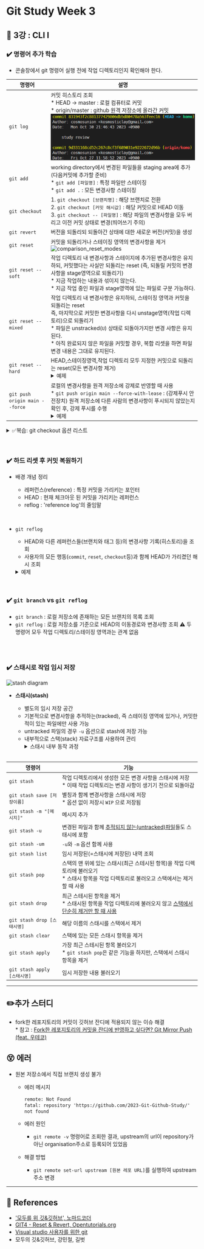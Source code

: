 # Git Study Week 3

## 📌 3강 : CLI I

### ✔️ 명령어 추가 학습

- 콘솔창에서 git 명령어 실행 전에 작업 디렉토리인지 확인해야 한다.

| 명령어                         | 설명                                                                                                                                                                                                                                                                                                                                                                                                                                                                                                                                                                                                                                                                                                                                                                                                                                                                                        |
| ------------------------------ | ------------------------------------------------------------------------------------------------------------------------------------------------------------------------------------------------------------------------------------------------------------------------------------------------------------------------------------------------------------------------------------------------------------------------------------------------------------------------------------------------------------------------------------------------------------------------------------------------------------------------------------------------------------------------------------------------------------------------------------------------------------------------------------------------------------------------------------------------------------------------------------------- |
| `git log`                      | 커밋 히스토리 조회<br/> \* HEAD -> master : 로컬 컴퓨터로 커밋<br/> \* origin/master : github 원격 저장소에 올라간 커밋<br/>![example_commit_history](example_commit_history.png)                                                                                                                                                                                                                                                                                                                                                                                                                                                                                                                                                                                                                                                                                                           |
| `git add`                      | working directory에서 변경된 파일들을 staging area에 추가<br/>(다음커밋에 추가할 준비)<br/> \* `git add [파일명]` : 특정 파일만 스테이징<br/> \* `git add .` : 모든 변경사항 스테이징                                                                                                                                                                                                                                                                                                                                                                                                                                                                                                                                                                                                                                                                                                       |
| `git checkout`                 | 1. `git checkout [브랜치명]` : 해당 브랜치로 전환<br/> 2. `git checkout [커밋 해시값]` : 해당 커밋으로 HEAD 이동<br/> 3. `git checkout -- [파일명]` : 해당 파일의 변경사항을 모두 버리고 이전 커밋 상태로 변경(띄어쓰기 주의)                                                                                                                                                                                                                                                                                                                                                                                                                                                                                                                                                                                                                                                               |
| `git revert`                   | 버전을 되돌리되 되돌아간 상태에 대한 새로운 버전(커밋)을 생성                                                                                                                                                                                                                                                                                                                                                                                                                                                                                                                                                                                                                                                                                                                                                                                                                               |
| `git reset`                    | 커밋을 되돌리거나 스테이징 영역의 변경사항을 제거<br/> ![comparison_reset_modes](https://s3-ap-northeast-2.amazonaws.com/opentutorials-user-file/module/2676/5131.png)                                                                                                                                                                                                                                                                                                                                                                                                                                                                                                                                                                                                                                                                                                                      |
| `git reset --soft`             | 작업 디렉토리 내 변경사항과 스테이지에 추가된 변경사항은 유지하되, 커밋했다는 사실만 되돌리는 reset (즉, 되돌릴 커밋의 변경사항을 stage영역으로 되돌리기)<br/> \* 지금 작업하는 내용과 섞이지 않는다.<br/> \* 지금 작업 중인 파일과 stage영역에 있는 파일로 구분 가능하다.                                                                                                                                                                                                                                                                                                                                                                                                                                                                                                                                                                                                                  |
| `git reset --mixed`            | 작업 디렉토리 내 변경사항은 유지하되, 스테이징 영역과 커밋을 되돌리는 reset<br/> 즉, 마지막으로 커밋한 변경사항을 다시 unstage영역(작업 디렉토리)으로 되돌리기<br/> \* 파일은 unstracked(`U`) 상태로 되돌아가지만 변경 사항은 유지된다.<br/> \* 아직 완료되지 않은 파일을 커밋할 경우, 복합 리셋을 하면 파일 변경 내용은 그대로 유지된다.                                                                                                                                                                                                                                                                                                                                                                                                                                                                                                                                                   |
| `git reset --hard`             | HEAD,스테이징영역,작업 디렉토리 모두 지정한 커밋으로 되돌리는 reset(모든 변경사항 제거)<br/><details><summary>예제</summary>\* HEAD에서 한 커밋 이전으로 되돌리기 : `git reset --hard HEAD^`<br/> \* HEAD에서 두 커밋 이전으로 되돌리기 : `git reset --hard HEAD^^`</details>                                                                                                                                                                                                                                                                                                                                                                                                                                                                                                                                                                                                               |
| `git push origin main --force` | 로컬의 변경사항을 원격 저장소에 강제로 반영할 때 사용<br/> \* `git push origin main --force-with-lease` : (강제푸시 안전장치) 원격 저장소에 다른 사람의 변경사항이 푸시되지 않았는지 확인 후, 강제 푸시를 수행<br/><details><summary>예제</summary>Alice와 Bob은 같은 Git 저장소에서 작업하고 있습니다. 둘 다 main 브랜치에서 작업한 후 각각의 변경사항을 커밋했다고 가정해봅시다.<br/><br/>1. Alice가 먼저 원격 저장소에 푸시합니다.<br/>2. Bob은 Alice의 최신 변경사항을 로컬에 가져오지 않고, 자신의 변경사항을 푸시하려고 시도합니다. 일반적인 git push로는 푸시가 거부됩니다.<br/>3. Bob이 git push --force를 사용하면, Alice의 변경사항은 완전히 무시되고 원격 저장소의 main 브랜치는 Bob의 변경사항으로 덮어씌워집니다.<br/>4. 그러나 Bob이 git push --force-with-lease를 사용하면, 원격 저장소에 다른 변경사항 (이 경우 Alice의 커밋)이 있는지 확인 후 푸시가 거부됩니다.</details> |

<details>
       <summary>
       ✅복습: git checkout 옵션 리스트
       </summary>

| 옵션            | 설명                                                                                                                                       |
| --------------- | ------------------------------------------------------------------------------------------------------------------------------------------ |
| `-b`            | 새 브랜치 생성 후, 해당 브랜치로 전환                                                                                                      |
| `-B`            | 새로운 브랜치 강제 생성                                                                                                                    |
| `-l`            | 새로운 브랜치를 생성하고, 현재의 HEAD를 추적하도록 설정                                                                                    |
| `-f`, `--force` | 작업 트리의 변경사항이나 커밋되지 않은 변경사항은 무시하고 브랜치 전환                                                                     |
| `-m`, `--merge` | 변경 사항이 있는 경우, 브랜치를 전환하기 전에 변경 사항 병합                                                                               |
| `-p`, `--patch` | 변경 사항을 부분적으로 전환(체리픽)                                                                                                        |
| `--detach`      | 브랜치를 분리한 HEAD 상태로 전환<br/>\(즉, 특정 커밋을 가리키지만 브랜치로 참조되지는 않은 상태<br/>예: git checkout --detach [커밋 해시]) |

</details>
<br/><br/>

### ✔️ 하드 리셋 후 커밋 복원하기

- 배경 개념 정리

  - 레퍼런스(reference) : 특정 커밋을 가리키는 포인터
  - HEAD : 현재 체크아웃 된 커밋을 가리키는 레퍼런스
  - reflog : 'reference log'의 줄임말

<br/>

- `git reflog`

  - HEAD와 다른 레퍼런스들(브랜치와 태그 등)의 변경사항 기록(히스토리)을 조회
  - 사용자의 모든 행동(`commit`, `reset`, `checkout`등)과 함께 HEAD가 가리켰던 해시 조회
  <details><summary>예제</summary>

  1. 일련의 작업들을 커밋

  ```
  git commit -m "Last Commit"   // 현재 HEAD가 가리키는 커밋
  git commit -am "Second Commit"
  git commit -am "First Commit"
  ```

  2. 리셋을 통해 이전 커밋(Second Commit)으로 되돌리기

  ```
  git reset --hard HEAD~1
  ```

  3. reflog를 통해 HEAD 변경사항 조회

  ```
  git reflog
  ```

  ```
  // reflog 조회 내용
  1a410ef HEAD@{0}: reset: moving to HEAD~1  // HEAD는 "Second Commit"을 가리키는 상태
  ab1afef HEAD@{1}: commit: Last Commit
  f00ba4z HEAD@{2}: commit: Second Commit
  db01feb HEAD@{3}: commit: First Commit
  ```

  4. 지워진 커밋(Last Commit)으로 되돌리기

  ```
  git reset --hard HEAD@{1}  // HEAD가 다시 "Last Commit"을 가리킴
  ```

  ```
  git reset --hard ab1afef  // 직접 해시값을 명시함으로써 복구하는 것도 가능
  ```

    </details>

<br/>

### ✔️ `git branch` vs `git reflog`

- `git branch` : 로컬 저장소에 존재하는 모든 브랜치의 목록 조회
- `git reflog` : 로컬 저장소를 기준으로 HEAD의 이동경로와 변경사항 조회
  ⚠️ 두 명령어 모두 작업 디렉토리/스테이징 영역과는 관계 없음

<br/><br/>

### ✔️ 스태시로 작업 임시 저장

![stash diagram](https://wikidocs.net/images/page/151852/04.06.04.jpg)

- **스태시(stash)**

  - 별도의 임시 저장 공간
  - 기본적으로 변경사항을 추적하는(tracked), 즉 스테이징 영역에 있거나, 커밋한 적이 있는 파일에만 사용 가능
  - untracked 파일의 경우 `-u` 옵션으로 stash에 저장 가능
  - 내부적으로 스택(stack) 자료구조를 사용하여 관리
    <details><summary>스태시 내부 동작 과정</summary>- `git stash` 명령어를 실행시, Git은 새로운 스태시 객체를 생성 -> 스태시 스택에 추가<br/>- 스택은 다수의 스태시 객체를 저장 가능<br/>- 각 항목은 고유한 인덱스를 가짐(예: stash@{0}, stash@{1}) </details>
  <br/>

| 명령어                       | 기능                                                                                                                                              |
| ---------------------------- | ------------------------------------------------------------------------------------------------------------------------------------------------- |
| `git stash`                  | 작업 디렉토리에서 생성한 모든 변경 사항을 스태시에 저장<br/>\* 이때 작업 디렉토리는 변경 사항이 생기기 전으로 되돌아감                            |
| `git stash save [저장이름]`  | 별칭과 함께 변경사항을 스태시에 저장<br/>\* 옵션 없이 저장시 `WIP` 으로 저장됨                                                                    |
| `git stash -m "[메시지]"`    | 메시지 추가                                                                                                                                       |
| `git stash -u`               | 변경된 파일과 함께 <u>추적되지 않는(untracked)파일</u>들도 스태시에 포함                                                                          |
| `git stash -um`              | `-u`와 `-m` 옵션 함께 사용                                                                                                                        |
| `git stash list`             | 임시 저장된(=스태시에 저장된) 내역 조회                                                                                                           |
| `git stash pop`              | 스택의 맨 위에 있는 스태시(최근 스테시된 항목)을 작업 디렉토리에 불러오기<br/>\* 스태시 항목을 작업 디렉토리로 불러오고 스택에서는 제거할 때 사용 |
| `git stash drop`             | 최근 스테시된 항목을 제거<br/>\* 스태시된 항목을 작업 디렉토리에 불러오지 않고 <u>스택에서 단순히 제거만 할 때 사용</u>                           |
| `git stash drop [스태시명]`  | 해당 이름의 스태시를 스택에서 제거                                                                                                                |
| `git stash clear`            | 스택에 있는 모든 스태시 항목을 제거                                                                                                               |
| `git stash apply`            | 가장 최근 스테시된 항목 불러오기<br/>\* `git stash pop`은 같은 기능을 하지만, 스택에서 스태시 항목을 제거                                         |
| `git stash apply [스태시명]` | 임시 저장한 내용 불러오기                                                                                                                         |

---

## ✏️추가 스터디

- fork한 레포지토리의 커밋이 깃허브 잔디에 적용되지 않는 이슈 해결<br/> \* 참고 : [Fork한 레포지토리의 커밋을 잔디에 반영하고 싶다면? Git Mirror Push (feat. 우테코)](https://velog.io/@pgmjun/Git-Fork%ED%95%9C-%EB%A0%88%ED%8F%AC%EC%A7%80%ED%86%A0%EB%A6%AC%EC%9D%98-%EC%BB%A4%EB%B0%8B%EC%9D%84-%EC%9E%94%EB%94%94%EC%97%90-%EB%B0%98%EC%98%81%ED%95%98%EA%B3%A0-%EC%8B%B6%EB%8B%A4%EB%A9%B4-Git-Mirror-Push-feat.-%EC%9A%B0%ED%85%8C%EC%BD%94)

## 😵 에러

- 원본 저장소에서 직접 브랜치 생성 불가

  - 에러 메시지

    ```
    remote: Not Found
    fatal: repository 'https://github.com/2023-Git-Github-Study/' not found
    ```

  - 에러 원인

    - `git remote -v` 명령어로 조회한 결과, upstream의 url이 repository가 아닌 organisation주소로 등록되어 있었음

  - 해결 방법

    - `git remote set-url upstream [원본 레포 URL]`를 실행하여 upstream 주소 변경

---

## 📖 References

- ['모두를 위 깃&깃허브', 노마드코더](https://nomadcoders.co/git-for-beginners/lobby)
- [GIT4 - Reset & Revert, Opentutorials.org](https://opentutorials.org/module/4032/24533)
- [Visual studio 사용자를 위한 git](https://wikidocs.net/book/7060)
- 모두의 깃&깃허브, 강민철, 길벗
